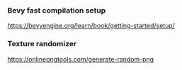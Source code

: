 
### Bevy fast compilation setup
https://bevyengine.org/learn/book/getting-started/setup/

### Texture randomizer
https://onlinepngtools.com/generate-random-png